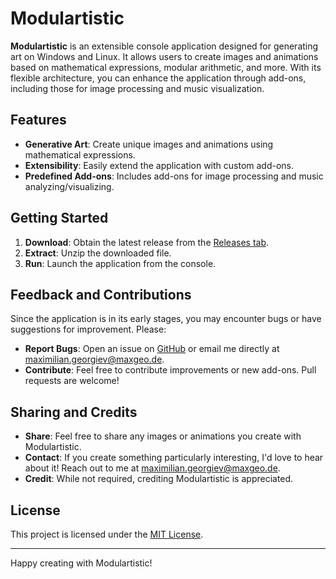 # Modulartistic

**Modulartistic** is an extensible console application designed for generating art on Windows and Linux. It allows users to create images and animations based on mathematical expressions, modular arithmetic, and more. With its flexible architecture, you can enhance the application through add-ons, including those for image processing and music visualization.

## Features

- **Generative Art**: Create unique images and animations using mathematical expressions.
- **Extensibility**: Easily extend the application with custom add-ons.
- **Predefined Add-ons**: Includes add-ons for image processing and music analyzing/visualizing.

## Getting Started

1. **Download**: Obtain the latest release from the [Releases tab](https://github.com/yourusername/modulartistic/releases).
2. **Extract**: Unzip the downloaded file.
3. **Run**: Launch the application from the console.

## Feedback and Contributions

Since the application is in its early stages, you may encounter bugs or have suggestions for improvement. Please:

- **Report Bugs**: Open an issue on [GitHub](https://github.com/yourusername/modulartistic/issues) or email me directly at [maximilian.georgiev@maxgeo.de](mailto:maximilian.georgiev@maxgeo.de).
- **Contribute**: Feel free to contribute improvements or new add-ons. Pull requests are welcome!

## Sharing and Credits

- **Share**: Feel free to share any images or animations you create with Modulartistic.
- **Contact**: If you create something particularly interesting, I'd love to hear about it! Reach out to me at [maximilian.georgiev@maxgeo.de](mailto:maximilian.georgiev@maxgeo.de).
- **Credit**: While not required, crediting Modulartistic is appreciated.

## License

This project is licensed under the [MIT License](LICENSE). 

---

Happy creating with Modulartistic!
